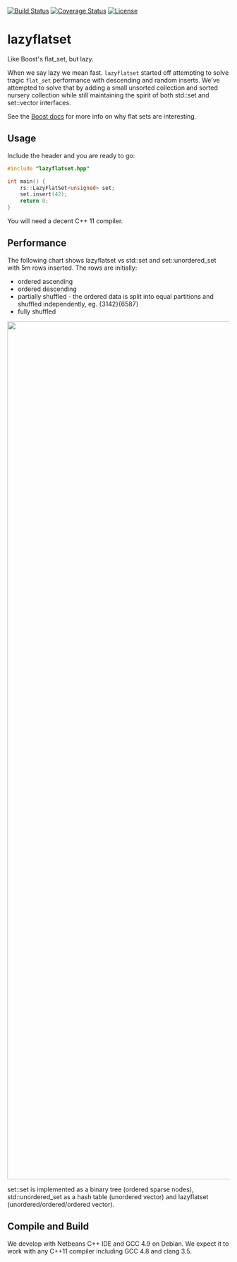 [![Build Status](https://travis-ci.org/RipcordSoftware/lazyflatset.svg)](https://travis-ci.org/RipcordSoftware/lazyflatset)
[![Coverage Status](https://coveralls.io/repos/RipcordSoftware/lazyflatset/badge.svg)](https://coveralls.io/r/RipcordSoftware/lazyflatset)
[![License](http://img.shields.io/:license-mit-blue.svg)](http://doge.mit-license.org)

# lazyflatset
Like Boost's flat_set, but lazy. 

When we say lazy we mean fast. `lazyflatset` started off attempting to solve tragic `flat_set` performance with descending and random inserts. We've attempted to solve that by adding a small unsorted collection and sorted nursery collection while still maintaining the spirit of both std::set and set::vector interfaces.

See the [Boost docs](http://www.boost.org/doc/libs/1_58_0/doc/html/container/non_standard_containers.html#container.non_standard_containers.flat_xxx) for more info on why flat sets are interesting.

## Usage
Include the header and you are ready to go:

```C++
#include "lazyflatset.hpp"

int main() {
    rs::LazyFlatSet<unsigned> set;
    set.insert(42);
    return 0;
}
```

 You will need a decent C++ 11 compiler.

## Performance

The following chart shows lazyflatset vs std::set and set::unordered_set with 5m rows inserted. The rows are initially:
* ordered ascending
* ordered descending
* partially shuffled - the ordered data is split into equal partitions and shuffled independently, eg. {3142}{6587}
* fully shuffled

<div>
    <a href="https://plot.ly/~craigminihan/71/" target="_blank" title="std::set, std::unordered_set vs rs::lazyflatset(128, 32768) - 5m rows - Debian 8.1 - i7-4820k" style="display: block; text-align: center;"><img src="https://plot.ly/~craigminihan/71.png" alt="std::set, std::unordered_set vs rs::lazyflatset(128, 32768) - 5m rows - Debian 8.1 - i7-4820k" style="max-width: 100%;width: 1944px;"  width="1944" onerror="this.onerror=null;this.src='https://plot.ly/404.png';" /></a>
    <script data-plotly="craigminihan:71" src="https://plot.ly/embed.js" async></script>
</div>

set::set is implemented as a binary tree (ordered sparse nodes), std::unordered_set as a hash table (unordered vector) and lazyflatset (unordered/ordered/ordered vector).

## Compile and Build
We develop with Netbeans C++ IDE and GCC 4.9 on Debian. We expect it to work with any C++11 compiler including GCC 4.8 and clang 3.5.
